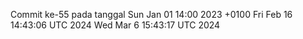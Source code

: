 Commit ke-55 pada tanggal Sun Jan 01 14:00 2023 +0100
Fri Feb 16 14:43:06 UTC 2024
Wed Mar  6 15:43:17 UTC 2024
